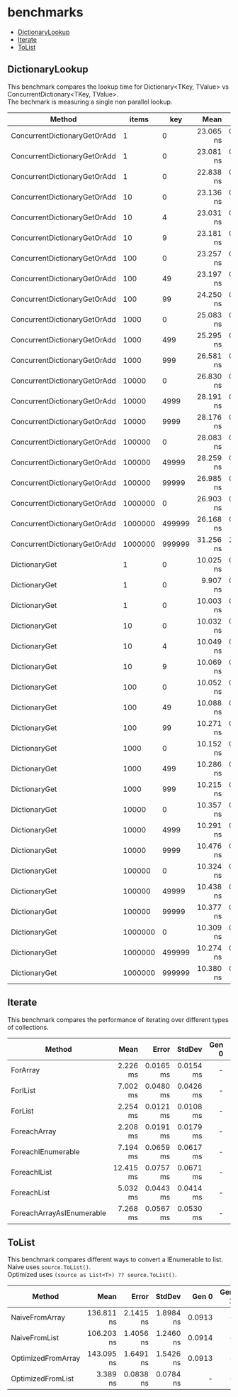 # benchmarks

* [DictionaryLookup](#DictionaryLookup)
* [Iterate](#Iterate)
* [ToList](#ToList)

## DictionaryLookup

This benchmark compares the lookup time for Dictionary<TKey, TValue> vs ConcurrentDictionary<TKey, TValue>.  
The bechmark is measuring a single non parallel lookup.

|                       Method |   items |    key |      Mean |     Error |    StdDev |    Median |
|----------------------------- |-------- |------- |----------:|----------:|----------:|----------:|
| ConcurrentDictionaryGetOrAdd |       1 |      0 | 23.065 ns | 0.2962 ns | 0.2771 ns | 22.967 ns |
| ConcurrentDictionaryGetOrAdd |       1 |      0 | 23.081 ns | 0.2467 ns | 0.2187 ns | 23.114 ns |
| ConcurrentDictionaryGetOrAdd |       1 |      0 | 22.838 ns | 0.1512 ns | 0.1340 ns | 22.839 ns |
| ConcurrentDictionaryGetOrAdd |      10 |      0 | 23.136 ns | 0.2094 ns | 0.1856 ns | 23.119 ns |
| ConcurrentDictionaryGetOrAdd |      10 |      4 | 23.031 ns | 0.1429 ns | 0.1266 ns | 23.052 ns |
| ConcurrentDictionaryGetOrAdd |      10 |      9 | 23.181 ns | 0.2192 ns | 0.1830 ns | 23.177 ns |
| ConcurrentDictionaryGetOrAdd |     100 |      0 | 23.257 ns | 0.4297 ns | 0.3809 ns | 23.156 ns |
| ConcurrentDictionaryGetOrAdd |     100 |     49 | 23.197 ns | 0.1905 ns | 0.1591 ns | 23.269 ns |
| ConcurrentDictionaryGetOrAdd |     100 |     99 | 24.250 ns | 0.5749 ns | 0.7675 ns | 24.457 ns |
| ConcurrentDictionaryGetOrAdd |    1000 |      0 | 25.083 ns | 0.5916 ns | 0.4940 ns | 24.917 ns |
| ConcurrentDictionaryGetOrAdd |    1000 |    499 | 25.295 ns | 0.2937 ns | 0.2603 ns | 25.338 ns |
| ConcurrentDictionaryGetOrAdd |    1000 |    999 | 26.581 ns | 0.5859 ns | 0.4892 ns | 26.507 ns |
| ConcurrentDictionaryGetOrAdd |   10000 |      0 | 26.830 ns | 0.5551 ns | 0.5192 ns | 26.781 ns |
| ConcurrentDictionaryGetOrAdd |   10000 |   4999 | 28.191 ns | 0.6835 ns | 0.7019 ns | 27.986 ns |
| ConcurrentDictionaryGetOrAdd |   10000 |   9999 | 28.176 ns | 0.3369 ns | 0.2987 ns | 28.092 ns |
| ConcurrentDictionaryGetOrAdd |  100000 |      0 | 28.083 ns | 0.3659 ns | 0.3422 ns | 28.127 ns |
| ConcurrentDictionaryGetOrAdd |  100000 |  49999 | 28.259 ns | 0.6713 ns | 0.6593 ns | 28.202 ns |
| ConcurrentDictionaryGetOrAdd |  100000 |  99999 | 26.985 ns | 0.2794 ns | 0.2333 ns | 27.086 ns |
| ConcurrentDictionaryGetOrAdd | 1000000 |      0 | 26.903 ns | 0.3711 ns | 0.3099 ns | 27.008 ns |
| ConcurrentDictionaryGetOrAdd | 1000000 | 499999 | 26.168 ns | 0.5377 ns | 0.5030 ns | 25.971 ns |
| ConcurrentDictionaryGetOrAdd | 1000000 | 999999 | 31.256 ns | 2.8223 ns | 8.2328 ns | 27.425 ns |
|                DictionaryGet |       1 |      0 | 10.025 ns | 0.1623 ns | 0.1439 ns | 10.057 ns |
|                DictionaryGet |       1 |      0 |  9.907 ns | 0.1467 ns | 0.1300 ns |  9.942 ns |
|                DictionaryGet |       1 |      0 | 10.003 ns | 0.1092 ns | 0.1021 ns | 10.025 ns |
|                DictionaryGet |      10 |      0 | 10.032 ns | 0.1444 ns | 0.1280 ns | 10.049 ns |
|                DictionaryGet |      10 |      4 | 10.049 ns | 0.1154 ns | 0.1080 ns | 10.017 ns |
|                DictionaryGet |      10 |      9 | 10.069 ns | 0.2136 ns | 0.1998 ns | 10.035 ns |
|                DictionaryGet |     100 |      0 | 10.052 ns | 0.2667 ns | 0.2495 ns |  9.997 ns |
|                DictionaryGet |     100 |     49 | 10.088 ns | 0.3103 ns | 0.3048 ns | 10.163 ns |
|                DictionaryGet |     100 |     99 | 10.271 ns | 0.1848 ns | 0.1728 ns | 10.201 ns |
|                DictionaryGet |    1000 |      0 | 10.152 ns | 0.2025 ns | 0.1894 ns | 10.045 ns |
|                DictionaryGet |    1000 |    499 | 10.286 ns | 0.1599 ns | 0.1418 ns | 10.281 ns |
|                DictionaryGet |    1000 |    999 | 10.215 ns | 0.2018 ns | 0.1888 ns | 10.187 ns |
|                DictionaryGet |   10000 |      0 | 10.357 ns | 0.1731 ns | 0.1351 ns | 10.328 ns |
|                DictionaryGet |   10000 |   4999 | 10.291 ns | 0.1789 ns | 0.1586 ns | 10.333 ns |
|                DictionaryGet |   10000 |   9999 | 10.476 ns | 0.1298 ns | 0.1215 ns | 10.481 ns |
|                DictionaryGet |  100000 |      0 | 10.324 ns | 0.1961 ns | 0.1738 ns | 10.295 ns |
|                DictionaryGet |  100000 |  49999 | 10.438 ns | 0.2361 ns | 0.2209 ns | 10.381 ns |
|                DictionaryGet |  100000 |  99999 | 10.377 ns | 0.2189 ns | 0.1941 ns | 10.372 ns |
|                DictionaryGet | 1000000 |      0 | 10.309 ns | 0.1888 ns | 0.1766 ns | 10.358 ns |
|                DictionaryGet | 1000000 | 499999 | 10.274 ns | 0.1737 ns | 0.1451 ns | 10.252 ns |
|                DictionaryGet | 1000000 | 999999 | 10.380 ns | 0.1454 ns | 0.1360 ns | 10.393 ns |

## Iterate

This benchmark compares the performance of iterating over different types of collections.

|                    Method |      Mean |     Error |    StdDev | Gen 0 | Gen 1 | Gen 2 | Allocated |
|-------------------------- |----------:|----------:|----------:|------:|------:|------:|----------:|
|                  ForArray |  2.226 ms | 0.0165 ms | 0.0154 ms |     - |     - |     - |         - |
|                  ForIList |  7.002 ms | 0.0480 ms | 0.0426 ms |     - |     - |     - |         - |
|                   ForList |  2.254 ms | 0.0121 ms | 0.0108 ms |     - |     - |     - |         - |
|              ForeachArray |  2.208 ms | 0.0191 ms | 0.0179 ms |     - |     - |     - |         - |
|        ForeachIEnumerable |  7.194 ms | 0.0659 ms | 0.0617 ms |     - |     - |     - |      40 B |
|              ForeachIList | 12.415 ms | 0.0757 ms | 0.0671 ms |     - |     - |     - |      40 B |
|               ForeachList |  5.032 ms | 0.0443 ms | 0.0414 ms |     - |     - |     - |         - |
| ForeachArrayAsIEnumerable |  7.268 ms | 0.0567 ms | 0.0530 ms |     - |     - |     - |      32 B |

## ToList

This benchmark compares different ways to convert a IEnumerable to list.  
Naive uses `source.ToList()`.  
Optimized uses `(source as List<T>) ?? source.ToList()`.

|             Method |       Mean |     Error |    StdDev |  Gen 0 | Gen 1 | Gen 2 | Allocated |
|------------------- |-----------:|----------:|----------:|-------:|------:|------:|----------:|
|     NaiveFromArray | 136.811 ns | 2.1415 ns | 1.8984 ns | 0.0913 |     - |     - |     144 B |
|      NaiveFromList | 106.203 ns | 1.4056 ns | 1.2460 ns | 0.0914 |     - |     - |     144 B |
| OptimizedFromArray | 143.095 ns | 1.6491 ns | 1.5426 ns | 0.0913 |     - |     - |     144 B |
|  OptimizedFromList |   3.389 ns | 0.0838 ns | 0.0784 ns |      - |     - |     - |         - |